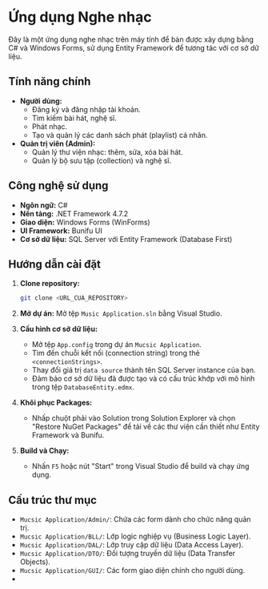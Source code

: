 # Ứng dụng Nghe nhạc

Đây là một ứng dụng nghe nhạc trên máy tính để bàn được xây dựng bằng C# và Windows Forms, sử dụng Entity Framework để tương tác với cơ sở dữ liệu.

## Tính năng chính

- **Người dùng:**
  - Đăng ký và đăng nhập tài khoản.
  - Tìm kiếm bài hát, nghệ sĩ.
  - Phát nhạc.
  - Tạo và quản lý các danh sách phát (playlist) cá nhân.
- **Quản trị viên (Admin):**
  - Quản lý thư viện nhạc: thêm, sửa, xóa bài hát.
  - Quản lý bộ sưu tập (collection) và nghệ sĩ.

## Công nghệ sử dụng

- **Ngôn ngữ:** C#
- **Nền tảng:** .NET Framework 4.7.2
- **Giao diện:** Windows Forms (WinForms)
- **UI Framework:** Bunifu UI
- **Cơ sở dữ liệu:** SQL Server với Entity Framework (Database First)

## Hướng dẫn cài đặt

1.  **Clone repository:**
    ```sh
    git clone <URL_CUA_REPOSITORY>
    ```
2.  **Mở dự án:**
    Mở tệp `Music Application.sln` bằng Visual Studio.

3.  **Cấu hình cơ sở dữ liệu:**
    - Mở tệp `App.config` trong dự án `Mucsic Application`.
    - Tìm đến chuỗi kết nối (connection string) trong thẻ `<connectionStrings>`.
    - Thay đổi giá trị `data source` thành tên SQL Server instance của bạn.
    - Đảm bảo cơ sở dữ liệu đã được tạo và có cấu trúc khớp với mô hình trong tệp `DatabaseEntity.edmx`.

4.  **Khôi phục Packages:**
    - Nhấp chuột phải vào Solution trong Solution Explorer và chọn "Restore NuGet Packages" để tải về các thư viện cần thiết như Entity Framework và Bunifu.

5.  **Build và Chạy:**
    - Nhấn `F5` hoặc nút "Start" trong Visual Studio để build và chạy ứng dụng.

## Cấu trúc thư mục

- `Mucsic Application/Admin/`: Chứa các form dành cho chức năng quản trị.
- `Mucsic Application/BLL/`: Lớp logic nghiệp vụ (Business Logic Layer).
- `Mucsic Application/DAL/`: Lớp truy cập dữ liệu (Data Access Layer).
- `Mucsic Application/DTO/`: Đối tượng truyền dữ liệu (Data Transfer Objects).
- `Mucsic Application/GUI/`: Các form giao diện chính cho người dùng.
-
